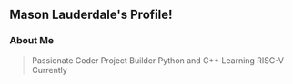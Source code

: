 ## Mason Lauderdale's Profile!

### About Me
> Passionate Coder
> Project Builder
> Python and C++
> Learning RISC-V Currently
